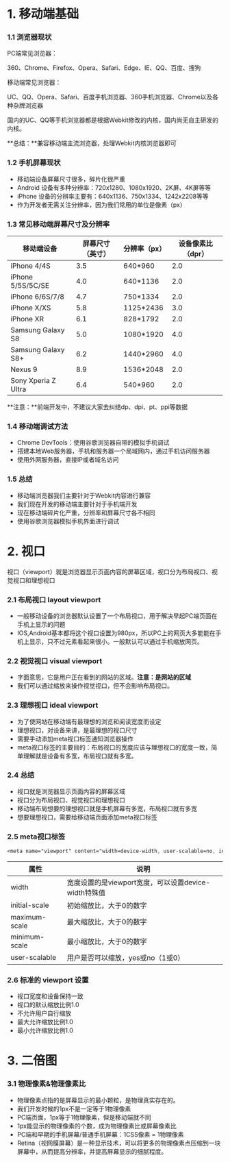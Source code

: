 # 1. 移动端基础

### 1.1 浏览器现状

PC端常见浏览器：

360、Chrome、Firefox、Opera、Safari、Edge、IE、QQ、百度、搜狗

移动端常见浏览器：

UC、QQ、Opera、Safari、百度手机浏览器、360手机浏览器、Chrome以及各种杂牌浏览器

国内的UC、QQ等手机浏览器都是根据Webkit修改的内核，国内尚无自主研发的内核。

**总结：**兼容移动端主流浏览器，处理Webkit内核浏览器即可

### 1.2 手机屏幕现状

* 移动端设备屏幕尺寸很多，碎片化很严重
* Android 设备有多种分辨率：720x1280、1080x1920、2K屏、4K屏等等
* iPhone 设备的分辨率主要有：640x1136、750x1334、1242x2208等等
* 作为开发者无需关注分辨率，因为我们常用的单位是像素（px）

### 1.3 常见移动端屏幕尺寸及分辨率

| 移动端设备          | 屏幕尺寸（英寸） | 分辨率（px） | 设备像素比（dpr） |
| ------------------- | ---------------- | ------------ | ----------------- |
| iPhone 4/4S         | 3.5              | 640*960      | 2.0               |
| iPhone 5/5S/5C/SE   | 4.0              | 640*1136     | 2.0               |
| iPhone 6/6S/7/8     | 4.7              | 750*1334     | 2.0               |
| iPhone X/XS         | 5.8              | 1125*2436    | 3.0               |
| iPhone XR           | 6.1              | 828*1792     | 2.0               |
| Samsung Galaxy S8   | 5.0              | 1080*1920    | 4.0               |
| Samsung Galaxy S8+  | 6.2              | 1440*2960    | 4.0               |
| Nexus 9             | 8.9              | 1536*2048    | 2.0               |
| Sony Xperia Z Ultra | 6.4              | 540*960      | 2.0               |

**注意：**前端开发中，不建议大家去纠结dp、dpi、pt、ppi等数据

### 1.4 移动端调试方法

* Chrome DevTools：使用谷歌浏览器自带的模拟手机调试
* 搭建本地Web服务器，手机和服务器一个局域网内，通过手机访问服务器
* 使用外网服务器，直接IP或者域名访问

### 1.5 总结

* 移动端浏览器我们主要针对于Webkit内容进行兼容
* 我们现在开发的移动端主要针对于手机端开发
* 现在移动端碎片化严重，分辨率和屏幕尺寸各不相同
* 使用谷歌浏览器模拟手机界面进行调试

# 2. 视口

视口（viewport）就是浏览器显示页面内容的屏幕区域，视口分为布局视口、视觉视口和理想视口

### 2.1 布局视口 layout viewport

* 一般移动设备的浏览器默认设置了一个布局视口，用于解决早起PC端页面在手机上显示的问题
* IOS,Android基本都将这个视口设置为980px，所以PC上的网页大多能能在手机上显示，只不过元素看起来很小。一般默认可以通过手机缩放网页。

### 2.2 视觉视口 visual viewport

* 字面意思，它是用户正在看到的网站的区域。**注意：是网站的区域**
* 我们可以通过缩放来操作视觉视口，但不会影响布局视口。

### 2.3 理想视口 ideal viewport

* 为了使网站在移动端有最理想的浏览和阅读宽度而设定
* 理想视口，对设备来讲，是最理想的视口尺寸
* 需要手动添加meta视口标签通知浏览器操作
* meta视口标签的主要目的：布局视口的宽度应该与理想视口的宽度一致，简单理解就是设备有多宽，布局视口就有多宽。

### 2.4 总结

* 视口就是浏览器显示页面内容的屏幕区域
* 视口分为布局视口、视觉视口和理想视口
* 移动端布局想要的理想视口就是手机屏幕有多宽，布局视口就有多宽
* 想要理想视口，需要给移动端页面添加meta视口标签

### 2.5 meta视口标签

```css
<meta name="viewport" content="width=device-width, user-scalable=no, initial-scale=1.0, maximum-scale=1.0, minimum-scale=1.0">
```

| 属性          | 说明                                                 |
| ------------- | ---------------------------------------------------- |
| width         | 宽度设置的是viewport宽度，可以设置device-width特殊值 |
| initial-scale | 初始缩放比，大于0的数字                              |
| maximum-scale | 最大缩放比，大于0的数字                              |
| minimum-scale | 最小缩放比，大于0的数字                              |
| user-scalable | 用户是否可以缩放，yes或no（1或0）                    |

 ### 2.6 标准的 viewport 设置

* 视口宽度和设备保持一致
* 视口的默认缩放比例1.0
* 不允许用户自行缩放
* 最大允许缩放比例1.0
* 最小允许缩放比例1.0

# 3. 二倍图

### 3.1 物理像素&物理像素比

* 物理像素点指的是屏幕显示的最小颗粒，是物理真实存在的。
* 我们开发时候的1px不是一定等于1物理像素
* PC端页面，1px等于1物理像素，但是移动端就不同
* 1px能显示的物理像素的个数，成为物理像素比或屏幕像素比
* PC端和早期的手机屏幕/普通手机屏幕：1CSS像素 = 1物理像素 
* Retina（视网膜屏幕）是一种显示技术，可以将更多的物理像素点压缩到一块屏幕中，从而提高分辨率，并提高屏幕显示的细腻程度。


